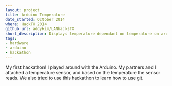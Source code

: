 ```yaml
---
layout: project
title: Arduino Temperature
date_started: October 2014
where: HackTX 2014
github_url: addykim/LANhacksTX
short_description: Displays temperature dependant on temperature on arduino LCD screen
tags:
- hardware
- arduino
- hackathon
---
```


My first hackathon! I played around with the Arduino. My partners and I attached a temperature sensor, and based on the temperature the sensor reads. We also tried to use this hackathon to learn how to use git.
